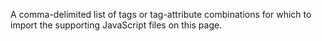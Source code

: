 A comma-delimited list of tags or tag-attribute combinations for which to import the supporting JavaScript files on this page.
